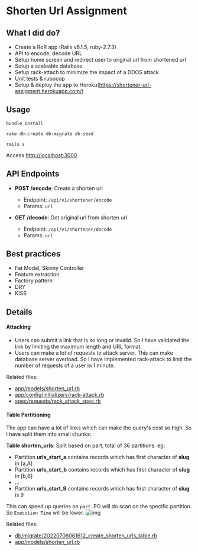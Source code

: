 # Shorten Url Assignment 

## What I did do?
- Create a RoR app (Rails v6.1.5, ruby-2.7.3)
- API to encode, decode URL
- Setup home screen and redirect user to original url from shortened url 
- Setup a scaleable database
- Setup rack-attach to minimize the impact of a DDOS attack
- Unit tests & rubocop
- Setup & deploy the app to Heroku(https://shortener-url-assigment.herokuapp.com/)

## Usage
```
bundle install
```
```
rake db:create db:migrate db:seed
```
```
rails s
```
Access [http://localhost:3000](http://localhost:3000)

## API Endpoints
- **POST /encode**: Create a shorten url
  + Endpoint: `/api/v1/shortener/encode`
  + Params: `url`

- **GET /decode**: Get original url from shorten url 
  + Endpoint: `/api/v1/shortener/decode`
  + Params: `url`


## Best practices
- Fat Model, Skinny Controller
- Feature extraction
- Factory pattern
- DRY
- KISS

## Details
#### Attacking
- Users can submit a link that is so long or invalid. So I have validated the link by limiting the maximum length and URL format.
- Users can make a lot of requests to attack server. This can make database server overload. So I have implemented rack-attack to limit the number of requests of a user in 1 minute.

Related files:
- [app/models/shorten_url.rb](https://github.com/hniah/shorten_url/blob/master/app/models/shorten_url.rb#L10,L11)
- [app/config/initializers/rack-attack.rb](https://github.com/hniah/shorten_url/blob/master/config/initializers/rack-attack.rb#L4,L6)
- [spec/requests/rack_attack_spec.rb](https://github.com/hniah/shorten_url/blob/master/spec/requests/rack_attack_spec.rb)

#### Table Partitioning
The app can have a lot of links which can make the query's cost so high. So I have split them into small chunks:

**Table shorten_urls**: Split based on part, total of 36 partitions. eg:
- Partition **urls_start_a** contains records which has first character of **slug** in [a,A]
- Partition **urls_start_b** contains records which has first character of **slug** in [b,B]
- ...
- Partition **urls_start_9** contains records which has first character of **slug** is 9

This can speed up queries on `part`. PG will do scan on the specific partition. So `Execution Time` will be lower.
![img](https://i.ibb.co/6PTNCCW/Screen-Shot-2022-07-10-at-10-31-59.png)

Related files:
- [db/migrate/20220706061612_create_shorten_urls_table.rb](https://github.com/hniah/shorten_url/blob/master/db/migrate/20220706061612_create_shorten_urls_table.rb)
- [app/models/shorten_url.rb](https://github.com/hniah/shorten_url/blob/master/app/models/shorten_url.rb#L19,L23)
